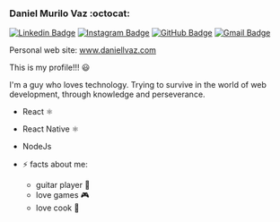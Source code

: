 ### Daniel Murilo Vaz :octocat:
[![Linkedin Badge](https://img.shields.io/badge/-LinkedIn-blue?style=flat-square&logo=Linkedin&logoColor=white&link=https://www.linkedin.com/in/daniel-murilo-vaz-970376126/)](https://www.linkedin.com/in/daniel-murilo-vaz-970376126/)
[![Instagram Badge](https://img.shields.io/badge/-Instagram-ff69b4?style=flat-square&logo=Instagram&logoColor=white&link=https://www.instagram.com/daniellmurilo/)](https://www.instagram.com/daniellmurilo/)
[![GitHub Badge](https://img.shields.io/badge/-GitHub-black?style=flat-square&logo=Github&logoColor=white&link=https://github.com/daniellvaz)](https://github.com/daniellvaz)
[![Gmail Badge](https://img.shields.io/badge/-Gmail-red?style=flat-square&logo=Gmail&logoColor=white&link=https://daniellmvaz@gmail.com)](https://daniellmvaz@gmail.com)

Personal web site: www.daniellvaz.com

This is my profile!!! :smiley:

I'm a guy who loves technology. 
Trying to survive in the world of web development, 
through knowledge and perseverance.


- React ⚛️
- React Native ⚛️
- NodeJs    


- ⚡ facts about me: 
    - guitar player :guitar:
    - love games :video_game:
    - love cook  :spaghetti:


<!--
**daniellvaz/daniellvaz** is a ✨ _special_ ✨ repository because its `README.md` (this file) appears on your GitHub profile.

Here are some ideas to get you started:

- 🔭 I’m currently working on ...
- 🌱 I’m currently learning ...
- 👯 I’m looking to collaborate on ...
- 🤔 I’m looking for help with ...
- 💬 Ask me about ...
- 📫 How to reach me: ...
- 😄 Pronouns: ...
- ⚡ Fun fact: ...
-->
